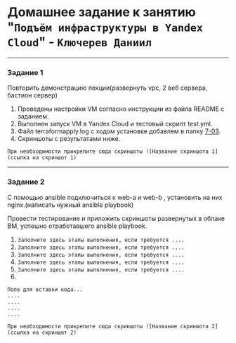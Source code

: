 # Домашнее задание к занятию "`Подъём инфраструктуры в Yandex Cloud`" - `Ключерев Даниил`
---

### Задание 1 

Повторить демонстрацию лекции(развернуть vpc, 2 веб сервера, бастион сервер)

1. Проведены настройки VM согласно инструкции из файла README с заданием.
2. Выполнен запуск VM в Yandex Cloud и тестовый скрипт test.yml.
3. Файл terraformapply.log c ходом установке добавлем в папку [7-03](https://github.com/idanko92/net-hw-klycherev/tree/hw-7-03/7-03).
4. Скриншоты с результатами ниже.

`При необходимости прикрепитe сюда скриншоты
![Название скриншота 1](ссылка на скриншот 1)`


---

### Задание 2 

С помощью ansible подключиться к web-a и web-b , установить на них nginx.(написать нужный ansible playbook)

Провести тестирование и приложить скриншоты развернутых в облаке ВМ, успешно отработавшего ansible playbook. 

1. `Заполните здесь этапы выполнения, если требуется ....`
2. `Заполните здесь этапы выполнения, если требуется ....`
3. `Заполните здесь этапы выполнения, если требуется ....`
4. `Заполните здесь этапы выполнения, если требуется ....`
5. `Заполните здесь этапы выполнения, если требуется ....`
6. 

```
Поле для вставки кода...
....
....
....
....
```

`При необходимости прикрепитe сюда скриншоты
![Название скриншота 2](ссылка на скриншот 2)`



